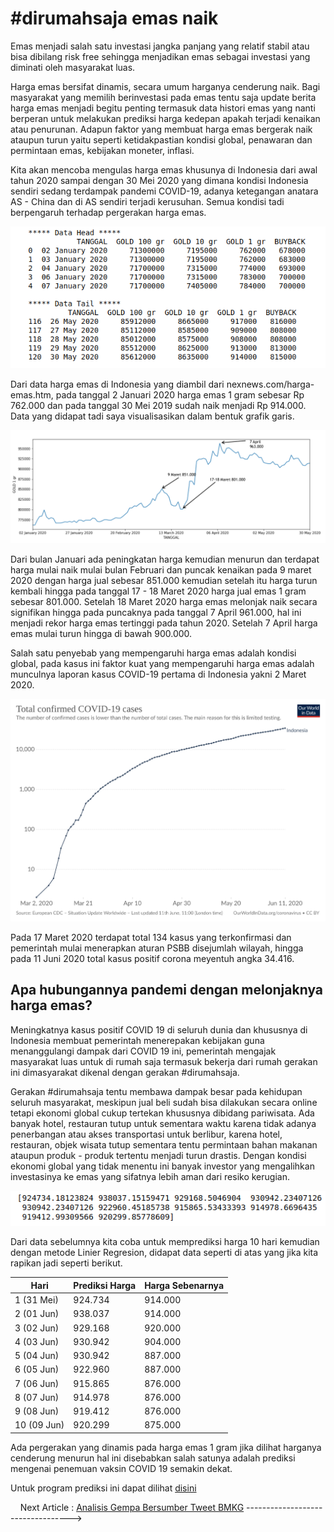 # **#dirumahsaja emas naik**

Emas menjadi salah satu investasi jangka panjang yang relatif stabil atau bisa dibilang risk free sehingga menjadikan emas sebagai investasi yang diminati oleh masyarakat luas.

Harga emas bersifat dinamis, secara umum harganya cenderung naik. Bagi masyarakat yang memilih berinvestasi pada emas tentu saja update berita harga emas menjadi begitu penting termasuk data histori emas yang nanti berperan untuk melakukan prediksi harga kedepan apakah terjadi kenaikan atau penurunan. Adapun faktor yang membuat harga emas bergerak naik ataupun turun yaitu seperti ketidakpastian kondisi global, penawaran dan permintaan emas, kebijakan moneter, inflasi.

Kita akan mencoba mengulas harga emas khusunya di Indonesia dari awal tahun 2020 sampai dengan 30 Mei 2020 yang dimana kondisi Indonesia sendiri sedang terdampak pandemi COVID-19, adanya ketegangan anatara AS - China dan di AS sendiri terjadi kerusuhan. Semua kondisi tadi berpengaruh terhadap pergerakan harga emas.

![df](df1.png)

Dari data harga emas di Indonesia yang diambil dari nexnews.com/harga-emas.htm, pada tanggal 2 Januari 2020 harga emas 1 gram sebesar Rp 762.000 dan pada tanggal 30 Mei 2019 sudah naik menjadi Rp 914.000. Data yang didapat tadi saya visualisasikan dalam bentuk grafik garis.

![grafik](g1.png)

Dari bulan Januari ada peningkatan harga kemudian menurun dan terdapat harga mulai naik mulai bulan Februari dan puncak kenaikan pada 9 maret 2020 dengan harga jual sebesar 851.000 kemudian setelah itu harga turun kembali hingga pada tanggal 17 - 18 Maret 2020 harga jual emas 1 gram sebesar 801.000. Setelah 18 Maret 2020 harga emas melonjak naik secara signifikan hingga pada puncaknya pada tanggal 7 April 961.000, hal ini menjadi rekor harga emas tertinggi pada tahun 2020. Setelah 7 April harga emas mulai turun hingga di bawah 900.000.

Salah satu penyebab yang mempengaruhi harga emas adalah kondisi global, pada kasus ini faktor kuat yang mempengaruhi harga emas adalah munculnya laporan kasus COVID-19 pertama di Indonesia yakni 2 Maret 2020.

![kasus](total-cases-covid-19.svg)

Pada 17 Maret 2020 terdapat total 134 kasus yang terkonfirmasi dan pemerintah mulai menerapkan aturan PSBB disejumlah wilayah, hingga pada 11 Juni 2020 total kasus positif corona meyentuh angka 34.416.

## Apa hubungannya pandemi dengan melonjaknya harga emas?

Meningkatnya kasus positif COVID 19 di seluruh dunia dan khususnya di Indonesia membuat pemerintah menerepakan kebijakan guna menanggulangi dampak dari COVID 19 ini, pemerintah mengajak masyarakat luas untuk di rumah saja termasuk bekerja dari rumah gerakan ini dimasyarakat dikenal dengan gerakan #dirumahsaja.

Gerakan #dirumahsaja tentu membawa dampak besar pada kehidupan seluruh masyarakat, meskipun jual beli sudah bisa dilakukan secara online tetapi ekonomi global cukup tertekan khususnya dibidang pariwisata. Ada banyak hotel, restauran tutup untuk sementara waktu karena tidak adanya penerbangan atau akses transportasi untuk berlibur, karena hotel, restauran, objek wisata tutup sementara tentu permintaan bahan makanan ataupun produk - produk tertentu menjadi turun drastis. Dengan kondisi ekonomi global yang tidak menentu ini banyak investor yang mengalihkan investasinya ke emas yang sifatnya lebih aman dari resiko kerugian.

![prediksi](prediksi.png)


Dari data sebelumnya kita coba untuk memprediksi harga 10 hari kemudian dengan metode Linier Regresion, didapat data seperti di atas yang jika kita rapikan jadi seperti berikut.


|Hari                |Prediksi Harga                          |Harga Sebenarnya                         |
|----------------|-------------------------------|-----------------------------|
|1 (31 Mei)|924.734|914.000
|2 (01 Jun)|938.037|914.000
|3 (02 Jun)|929.168|920.000
|4 (03 Jun)|930.942|904.000
|5 (04 Jun)|930.942|887.000
|6 (05 Jun)|922.960|887.000
|7 (06 Jun)|915.865|876.000
|8 (07 Jun)|914.978|876.000
|9 (08 Jun)|919.412|876.000
|10 (09 Jun)|920.299|875.000


Ada pergerakan yang dinamis pada harga emas 1 gram jika dilihat harganya cenderung menurun hal ini disebabkan salah satunya adalah prediksi mengenai penemuan vaksin COVID 19 semakin dekat.

Untuk program prediksi ini dapat dilihat [disini](https://github.com/IanNarsa/iannarsa.github.io/blob/master/gold%20predict.ipynb)

&nbsp;
&nbsp;
Next Article : 
[Analisis Gempa Bersumber Tweet BMKG](./bmkg/bmkg.md)
---------------------------------->
